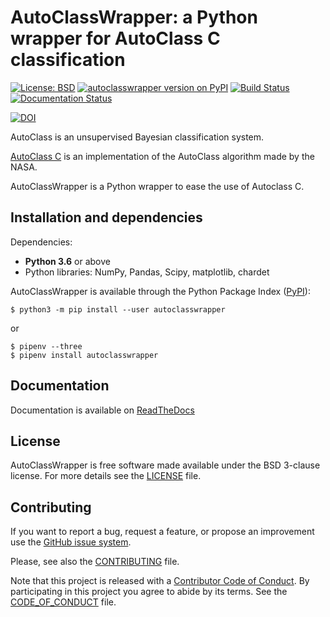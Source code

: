 # AutoClassWrapper: a Python wrapper for AutoClass C classification

[![License: BSD](https://img.shields.io/badge/License-BSD-blue.svg)](https://opensource.org/licenses/BSD-3-Clause)   [![autoclasswrapper version on PyPI](https://badge.fury.io/py/autoclasswrapper.svg)](https://pypi.python.org/pypi/autoclasswrapper)   [![Build Status](https://travis-ci.org/pierrepo/autoclasswrapper.svg?branch=master)](https://travis-ci.org/pierrepo/autoclasswrapper)
[![Documentation Status](https://readthedocs.org/projects/autoclasswrapper/badge/?version=latest)](https://autoclasswrapper.readthedocs.io/en/latest/?badge=latest)

[![DOI](https://zenodo.org/badge/DOI/10.5281/zenodo.2527059.svg)](https://doi.org/10.5281/zenodo.2527059)


AutoClass is an unsupervised Bayesian classification system.

[AutoClass C](https://ti.arc.nasa.gov/tech/rse/synthesis-projects-applications/autoclass/autoclass-c/) is an implementation of the AutoClass algorithm made by the NASA.

AutoClassWrapper is a Python wrapper to ease the use of Autoclass C.


## Installation and dependencies

Dependencies:

- **Python 3.6** or above
- Python libraries: NumPy, Pandas, Scipy, matplotlib, chardet

AutoClassWrapper is available through the Python Package Index ([PyPI](https://pypi.org/)):

```
$ python3 -m pip install --user autoclasswrapper
```
or
```
$ pipenv --three
$ pipenv install autoclasswrapper
```


## Documentation

Documentation is available on [ReadTheDocs](https://autoclasswrapper.readthedocs.io/en/latest/)


## License

AutoClassWrapper is free software made available under the BSD 3-clause license. For more details see the [LICENSE](LICENSE.txt) file.


## Contributing

If you want to report a bug, request a feature, or propose an improvement use the [GitHub issue system](https://github.com/pierrepo/autoclasswrapper/issues/).

Please, see also the [CONTRIBUTING](CONTRIBUTING.md) file.

Note that this project is released with a [Contributor Code of
Conduct](http://contributor-covenant.org/). By participating in this project you
agree to abide by its terms. See the [CODE_OF_CONDUCT](CODE_OF_CONDUCT.md) file.
